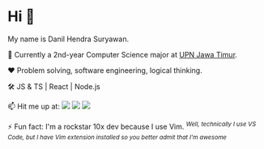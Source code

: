 # Hi 👋

My name is Danil Hendra Suryawan.

📖 Currently a 2nd-year Computer Science major at [UPN Jawa Timur](https://upnjatim.ac.id).

❤️ Problem solving, software engineering, logical thinking.

🛠️ JS & TS | React | Node.js

📫 Hit me up at: 
[![](http://img.shields.io/badge/-LinkedIn-lightgrey?logo=linkedin&style=flat&logoColor=white&color=0077B5)](https://linkedin.com/in/danilhendra)
[![](http://img.shields.io/badge/-Twitter-lightgrey?logo=twitter&style=flat&logoColor=white&color=1DA1F2)](https://twitter.com/danilhendras)
[![](http://img.shields.io/badge/-mail-lightgrey?logo=gmail&style=flat&logoColor=white&color=D14836)](mailto:danilhendrasr@gmail.com)

⚡ Fun fact: I'm a rockstar 10x dev because I use Vim. <sup>*Well, technically I use VS Code, but I have Vim extension installed so you better admit that I'm awesome*</sup>

<!--
**danilhendras/danilhendras** is a ✨ _special_ ✨ repository because its `README.md` (this file) appears on your GitHub profile.

Here are some ideas to get you started:

- 🔭 I’m currently working on ...
- 🌱 I’m currently learning ...
- 👯 I’m looking to collaborate on ...
- 🤔 I’m looking for help with ...
- 💬 Ask me about ...
- 📫 How to reach me: ...
- 😄 Pronouns: ...
- ⚡ Fun fact: ...
-->
